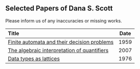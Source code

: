 ## Selected Papers of Dana S. Scott

Please inform us of any inaccuracies or missing works.

| Title | Date |
|:------|:----:|
|[Finite automata and their decision problems](https://github.com/CMU-HoTT/scott/blob/main/pdfs/1959-finite-automata.pdf)| 1959 |
|[The algebraic interpretation of quantifiers](https://github.com/CMU-HoTT/scott/blob/main/pdfs/2007-the-algebraic-interpretation-of-quantifiers.pdf)| 2007 |
|[Data types as lattices](https://github.com/CMU-HoTT/scott/blob/main/pdfs/1976-data-types-as-lattices.pdf)| 1976 |



